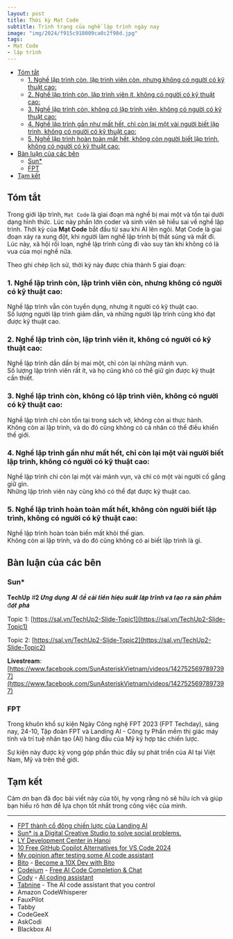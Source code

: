 ```yaml
---
layout: post
title: Thời kỳ Mạt Code
subtitle: Trình trạng của nghề lập trình ngày nay
image: "img/2024/f915c918009ca0c2f98d.jpg"
tags:
- Mạt Code
- lập trình
---
```


- [Tóm tắt](#tóm-tắt)
  - [1. Nghề lập trình còn, lập trình viên còn, nhưng không có người có kỹ thuật cao:](#1-nghề-lập-trình-còn-lập-trình-viên-còn-nhưng-không-có-người-có-kỹ-thuật-cao)
  - [2. Nghề lập trình còn, lập trình viên ít, không có người có kỹ thuật cao:](#2-nghề-lập-trình-còn-lập-trình-viên-ít-không-có-người-có-kỹ-thuật-cao)
  - [3. Nghề lập trình còn, không có lập trình viên, không có người có kỹ thuật cao:](#3-nghề-lập-trình-còn-không-có-lập-trình-viên-không-có-người-có-kỹ-thuật-cao)
  - [4. Nghề lập trình gần như mất hết, chỉ còn lại một vài người biết lập trình, không có người có kỹ thuật cao:](#4-nghề-lập-trình-gần-như-mất-hết-chỉ-còn-lại-một-vài-người-biết-lập-trình-không-có-người-có-kỹ-thuật-cao)
  - [5. Nghề lập trình hoàn toàn mất hết, không còn người biết lập trình, không có người có kỹ thuật cao:](#5-nghề-lập-trình-hoàn-toàn-mất-hết-không-còn-người-biết-lập-trình-không-có-người-có-kỹ-thuật-cao)
- [Bàn luận của các bên](#bàn-luận-của-các-bên)
  - [Sun\*](#sun)
  - [FPT](#fpt)
- [Tạm kết](#tạm-kết)

## Tóm tắt

Trong giới lập trình, `Mạt Code` là giai đoạn mà nghề bị mai một và tồn tại dưới dạng hình thức. Lúc này phần lớn coder và sinh viên sẽ hiểu sai về nghề lập trình. Thời kỳ của **Mạt Code** bắt đầu từ sau khi AI lên ngôi. Mạt Code là giai đoạn xảy ra xung đột, khi người làm nghề lập trình bị thất sủng và mất đi. Lúc này, xã hội rối loạn, nghề lập trình cũng đi vào suy tàn khi không có là vua của mọi nghề nữa.

Theo ghi chép lịch sử, thời kỳ này được chia thành 5 giai đoạn:

### 1. Nghề lập trình còn, lập trình viên còn, nhưng không có người có kỹ thuật cao:

Nghề lập trình vẫn còn tuyển dụng, nhưng ít người có kỹ thuật cao.  
Số lượng người lập trình giảm dần, và những người lập trình cũng khó đạt được kỹ thuật cao.

### 2. Nghề lập trình còn, lập trình viên ít, không có người có kỹ thuật cao:

Nghề lập trình dần dần bị mai một, chỉ còn lại những mảnh vụn.  
Số lượng lập trình viên rất ít, và họ cũng khó có thể giữ gìn được kỹ thuật cần thiết.

### 3. Nghề lập trình còn, không có lập trình viên, không có người có kỹ thuật cao:

Nghề lập trình chỉ còn tồn tại trong sách vở, không còn ai thực hành.  
Không còn ai lập trình, và do đó cũng không có cá nhân có thể điều khiển thế giới.

### 4. Nghề lập trình gần như mất hết, chỉ còn lại một vài người biết lập trình, không có người có kỹ thuật cao:

Nghề lập trình chỉ còn lại một vài mảnh vụn, và chỉ có một vài người cố gắng giữ gìn.  
Những lập trình viên này cũng khó có thể đạt được kỹ thuật cao.

### 5. Nghề lập trình hoàn toàn mất hết, không còn người biết lập trình, không có người có kỹ thuật cao:

Nghề lập trình hoàn toàn biến mất khỏi thế gian.  
Không còn ai lập trình, và do đó cũng không có ai biết lập trình là gì.


## Bàn luận của các bên

### Sun*

𝐓𝐞𝐜𝐡𝐔𝐩 #𝟐 𝑼̛́𝒏𝒈 𝒅𝒖̣𝒏𝒈 𝑨𝑰 đ𝒆̂̉ 𝒄𝒂̉𝒊 𝒕𝒊𝒆̂́𝒏 𝒉𝒊𝒆̣̂𝒖 𝒔𝒖𝒂̂́𝒕 𝒍𝒂̣̂𝒑 𝒕𝒓𝒊̀𝒏𝒉 𝒗𝒂̀ 𝒕𝒂̣𝒐 𝒓𝒂 𝒔𝒂̉𝒏 𝒑𝒉𝒂̂̉𝒎 đ𝒐̣̂𝒕 𝒑𝒉𝒂́

Topic 1: [https://sal.vn/TechUp2-Slide-Topic1](https://sal.vn/TechUp2-Slide-Topic1)

Topic 2: [https://sal.vn/TechUp2-Slide-Topic2](https://sal.vn/TechUp2-Slide-Topic2)

𝐋𝐢𝐯𝐞𝐬𝐭𝐫𝐞𝐚𝐦: [https://www.facebook.com/SunAsteriskVietnam/videos/1427525697897397](https://www.facebook.com/SunAsteriskVietnam/videos/1427525697897397)

### FPT

Trong khuôn khổ sự kiện Ngày Công nghệ FPT 2023 (FPT Techday), sáng nay, 24-10, Tập đoàn FPT và Landing AI - Công ty Phần mềm thị giác máy tính và trí tuệ nhân tạo (AI) hàng đầu của Mỹ ký hợp tác chiến lược.

Sự kiện này được kỳ vọng góp phần thúc đẩy sự phát triển của AI tại Việt Nam, Mỹ và trên thế giới.


## Tạm kết

Cảm ơn bạn đã đọc bài viết này của tôi, hy vọng rằng nó sẽ hữu ích và giúp bạn hiểu rõ hơn để lựa chọn tốt nhất trong công việc của mình.

-----
- [FPT thành cổ đông chiến lược của Landing AI](https://hanoimoi.vn/fpt-thanh-co-dong-chien-luoc-cua-landing-ai-645871.html)
- [Sun* is a Digital Creative Studio to solve social problems.](https://www.facebook.com/SunAsteriskVietnam)
- [LY Development Center in Hanoi](https://www.facebook.com/LINETechnologyVietnam)
- [10 Free GitHub Copilot Alternatives for VS Code 2024](https://bito.ai/blog/free-github-copilot-alternatives-for-vs-code/)
- [My opinion after testing some AI code assistant](https://www.jujens.eu/posts/en/2023/Aug/21/ai-tests/)
- [Bito](https://bito.ai) - [Become a 10X Dev with Bito](https://marketplace.visualstudio.com/items?itemName=Bito.Bito)
- [Codeium](https://codeium.com) - [Free AI Code Completion &amp; Chat](https://marketplace.visualstudio.com/items?itemName=Codeium.codeium)
- [Cody](https://sourcegraph.com/cody) - [AI coding assistant](https://github.com/sourcegraph/cody)
- [Tabnine](https://www.tabnine.com) - The AI code assistant that you control
- Amazon CodeWhisperer
- FauxPilot
- Tabby
- CodeGeeX
- AskCodi
- Blackbox AI